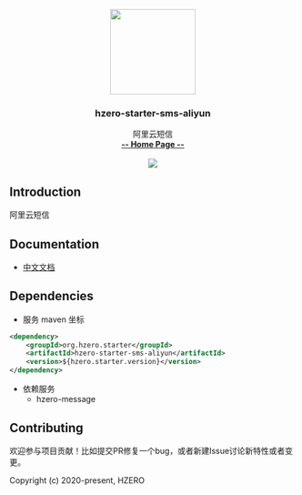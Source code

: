 <p align="center">
    <img src="https://file.open.hand-china.com/hsop-image/doc_classify/0/fed03e0fcb9d4a408d5be052fced12d1/hzero.png" width="150">
    <h3><p style="text-align:center">hzero-starter-sms-aliyun</p></h3>
    <p align="center">
        阿里云短信
        <br>
        <a href="http://open.hand-china.com/document-center/doc/component/125/10454?doc_id=5269"><strong>-- Home Page --</strong></a>
        <br>
        <br>
         <a href="http://www.apache.org/licenses/LICENSE-2.0">
             <img src="https://img.shields.io/github/license/alibaba/arthas.svg" >
         </a>
    </p>    
</p>

## Introduction
阿里云短信


## Documentation
- [中文文档](http://open.hand-china.com/document-center/doc/component/125/10454?doc_id=5269)

## Dependencies

* 服务 maven 坐标

```xml
<dependency>
    <groupId>org.hzero.starter</groupId>
    <artifactId>hzero-starter-sms-aliyun</artifactId>
    <version>${hzero.starter.version}</version>
</dependency>
```

* 依赖服务
    - hzero-message
    
## Contributing

欢迎参与项目贡献！比如提交PR修复一个bug，或者新建Issue讨论新特性或者变更。

Copyright (c) 2020-present, HZERO
